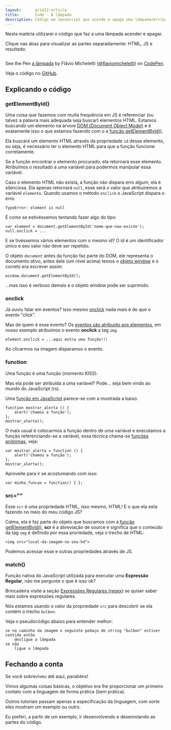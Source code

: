 ```yaml
---
layout:      grid12-article
title:       Code - A lâmpada
description: Código em JavaScript que acende e apaga uma lâmpada<br>(princípio de animações com JS)!
---
```


Nesta matéria utilizarei o código que faz a uma lâmpada acender e apagar.

Clique nas abas para visualizar as partes separadamente: HTML, JS e resultado.

<div data-height="266" data-theme-id="2897" data-slug-hash="zFGvl" data-default-tab="null" data-user="flaviomicheletti" class='codepen'><pre><code></code></pre>
<p>See the Pen <a href='http://codepen.io/flaviomicheletti/pen/zFGvl/'>a lâmpada</a> by Flávio Micheletti (<a href='http://codepen.io/flaviomicheletti'>@flaviomicheletti</a>) on <a href='http://codepen.io'>CodePen</a>.</p>
</div><script async src="//codepen.io/assets/embed/ei.js"></script>

Veja o código no [GitHub](https://github.com/devfuria/javascript-exemplos/tree/master/lampada "link-externo").



Explicando o código
---

### getElementById()

Uma coisa que fazemos com muita frequência em JS é referenciar (ou talvez a palavra mais adequada seja buscar) elementos
HTML. Estamos buscando um elemento na árvore [DOM (Document Object Model)](/javascript/dom/) e é exatamente isso o que estamos fazendo
com o a [função getElementById()](/javascript/refs/getelementbyid).

Ela buscará um elemento HTML através da propriedade `id` desse elemento, ou seja, é necessário ter o elemento HTML para
que a função funcione corretamente.

Se a função encontrar o elemento procurado, ela retornará esse elemento. Atribuímos o resultado a uma variável para 
podermos manipular essa variável. 

Caso o elemento HTML não exista, a função não dispara erro algum, ela é silenciosa. Ela apenas retornará `null`, esse 
será o valor que atribuiremos a variável `elemento`. Quando usamos o método `onclick` o JavaScript dispara o erro:

    TypeError: element is null

É como se estivéssemos tentando fazer algo do tipo:

    var element = document.getElementById('nome-que-nao-existe');
    null.onclick = ...

E se tivéssemos vários elementos com o mesmo id? O id é um identificador único e seu valor não deve ser repetido.

O objeto `document` antes da função faz parte do DOM, ele representa o documento ativo, antes dele (um nível acima) 
temos o [objeto window](/javascript/objeto-global/) e o correto era escrever assim:

    window.document.getElementById();

...mas isso é verboso demais e o objeto window pode ser suprimido.



### onclick

Já ouviu falar em eventos? Isso mesmo [onclick](https://developer.mozilla.org/en-US/docs/Web/API/GlobalEventHandlers.onclick "link-externo")
nada mais é do que o evento "click".

Mas de quem é esse evento? Os [eventos são atribuído aos elementos](/javascript/tratando-eventos/), em nosso exemplo 
atribuímos o evento __onclick__ a tag `img`.

    element.onclick = ...aqui entra uma função!!!

Ao clicarmos na imagem disparamos o evento.



### function

Uma função é uma função (momento KISS).

Mas ela pode ser atribuída a uma variável? Pode... seja bem vindo ao mundo do JavaScript (rs).

Uma [função em JavaScript](/javascript/refs/funcoes/) parece-se com a mostrada a baixo:

    function mostrar_alerta () {
        alert('chamou a função');
    };
    mostrar_alerta();

O mais usual é colocarmos a função dentro de uma variável e executamos a função referenciando-se a variável, essa técnica
chama-se [funções anônimas](/javascript/refs/funcoes-anonimas/), veja:

    var mostrar_alerta = function () {
        alert('chamou a função');
    };
    mostrar_alerta();

Aproveite para ir se acostumando com isso:

    var minha_funcao = function() { };



### src=""

Esse `scr` é uma propriedade HTML, isso mesmo, HTML! E o que ela esta fazendo no meio do meu código JS?

Calma, ela é faz parte do objeto que buscamos com a [função getElementById()](/javascript/refs/getelementbyid), __scr__
é a abreviação de source e significa que o conteúdo da tag `img` é definido por essa proriedade, veja o trecho de HTML:

    <img src="local-da-imagem-no-seu-hd">

Podemos acessar esse e outras propriedades através de JS.




### match()

Função nativa do JavaScript utilizada para executar uma __Expressão Regular__, não me pergunte o que é isso ok?

Brincadeira visite a seção [Expressões Regulares (regex)](/regex/) se quiser saber mais sobre expressões regulares.

Nós estamos usando o valor da propriedade `src` para descobrir se ela contém o trecho `bulbon`.

Veja o pseudocódigo abaixo para entender melhor:

    se no caminho da imagem o seguinte pedaço de string "bulbon" estiver contido então
        desligue a lâmpada
    se não
        ligue a lâmpada



Fechando a conta
---

Se você sobreviveu até aqui, parabéns!

Vimos algumas coisas básicas, o objetivo era lhe proporcionar um primeiro contato com a linguagem de forma prática (bem prática).

Outros tutoriais passam apenas a especificação da linguagem, com sorte eles mostram um exemplo ou outro.

Eu preferi, a partir de um exemplo, ir desenvolvendo e desenrolando as partes do código.


